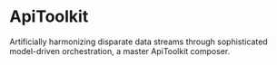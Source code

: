 # ApiToolkit
Artificially harmonizing disparate data streams through sophisticated model-driven orchestration, a master ApiToolkit composer.
